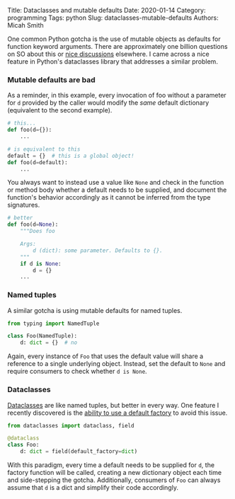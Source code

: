 Title: Dataclasses and mutable defaults
Date: 2020-01-14 
Category: programming
Tags: python
Slug: dataclasses-mutable-defaults
Authors: Micah Smith

One common Python gotcha is the use of mutable objects as defaults for function keyword
arguments. There are approximately one billion questions on SO about this or [nice
discussions](https://pythonconquerstheuniverse.wordpress.com/2012/02/15/mutable-default-arguments/)
elsewhere. I came across a nice feature in Python's dataclasses library that addresses a
similar problem.

### Mutable defaults are bad

As a reminder, in this example, every invocation of foo without a parameter for `d`
provided by the caller would modify the *same* default dictionary (equivalent to the second
example). 

```python
# this...
def foo(d={}):
    ...

# is equivalent to this
default = {}  # this is a global object!
def foo(d=default):
    ...
```

You always want to instead use a value like `None` and check in the function or method body
whether a default needs to be supplied, and document the function's behavior accordingly as
it cannot be inferred from the type signatures.

```python
# better
def foo(d=None):
    """Does foo

    Args:
        d (dict): some parameter. Defaults to {}.
    """
    if d is None:
        d = {}
    ...
```

### Named tuples

A similar gotcha is using mutable defaults for named tuples.

```python
from typing import NamedTuple

class Foo(NamedTuple):
    d: dict = {}  # no
```

Again, every instance of `Foo` that uses the default value will share a reference to a
single underlying object. Instead, set the default to `None` and require consumers to check
whether `d is None`.

### Dataclasses

[Dataclasses](https://docs.python.org/3/library/dataclasses.html) are like named tuples, but
better in every way. One feature I recently discovered is the [ability to use a default
factory](https://docs.python.org/3/library/dataclasses.html#default-factory-functions) to
avoid this issue.

```python
from dataclasses import dataclass, field

@dataclass
class Foo:
    d: dict = field(default_factory=dict)
```

With this paradigm, every time a default needs to be supplied for `d`, the factory function
will be called, creating a new dictionary object each time and side-stepping the gotcha.
Additionally, consumers of `Foo` can always assume that `d` is a dict and simplify their
code accordingly.

